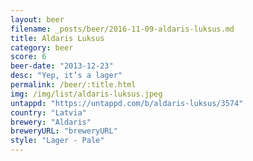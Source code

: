 ```yaml
---
layout: beer
filename: _posts/beer/2016-11-09-aldaris-luksus.md
title: Aldaris Luksus
category: beer
score: 6
beer-date: "2013-12-23"
desc: "Yep, it’s a lager"
permalink: /beer/:title.html
img: /img/list/aldaris-luksus.jpeg
untappd: "https://untappd.com/b/aldaris-luksus/3574"
country: "Latvia"
brewery: "Aldaris"
breweryURL: "breweryURL"
style: "Lager - Pale"
---
```

